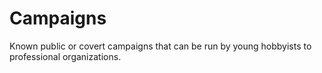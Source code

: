 # Campaigns
Known public or covert campaigns that can be run by young hobbyists to professional organizations.
